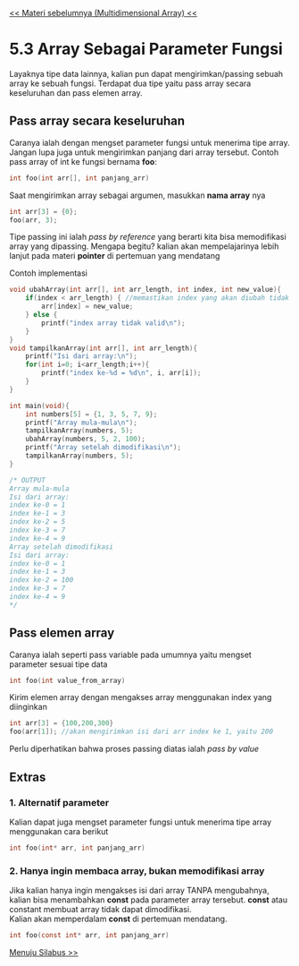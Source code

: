[<< Materi sebelumnya (Multidimensional Array) <<](2-ArrayMultidimensi.md)

# 5.3 Array Sebagai Parameter Fungsi

Layaknya tipe data lainnya, kalian pun dapat mengirimkan/passing sebuah array ke sebuah fungsi. Terdapat dua tipe yaitu pass array secara keseluruhan dan pass elemen array.

## Pass array secara keseluruhan
Caranya ialah dengan mengset parameter fungsi untuk menerima tipe array. Jangan lupa juga untuk mengirimkan panjang dari array tersebut. 
Contoh pass array of int ke fungsi bernama **foo**:
```c 
int foo(int arr[], int panjang_arr)
```
Saat mengirimkan array sebagai argumen, masukkan **nama array** nya
```c
int arr[3] = {0};
foo(arr, 3);
```
Tipe passing ini ialah _pass by reference_ yang berarti kita bisa memodifikasi array yang dipassing. Mengapa begitu? kalian akan mempelajarinya lebih lanjut pada materi **pointer** di pertemuan yang mendatang

Contoh implementasi
```c
void ubahArray(int arr[], int arr_length, int index, int new_value){
    if(index < arr_length) { //memastikan index yang akan diubah tidak melebihi panjang array
        arr[index] = new_value;
    } else {
        printf("index array tidak valid\n");
    }    
}
void tampilkanArray(int arr[], int arr_length){
    printf("Isi dari array:\n");
    for(int i=0; i<arr_length;i++){
        printf("index ke-%d = %d\n", i, arr[i]);
    }
}

int main(void){
    int numbers[5] = {1, 3, 5, 7, 9};
    printf("Array mula-mula\n");
    tampilkanArray(numbers, 5);
    ubahArray(numbers, 5, 2, 100);
    printf("Array setelah dimodifikasi\n");
    tampilkanArray(numbers, 5);
}

/* OUTPUT
Array mula-mula
Isi dari array:
index ke-0 = 1
index ke-1 = 3
index ke-2 = 5
index ke-3 = 7
index ke-4 = 9
Array setelah dimodifikasi
Isi dari array:
index ke-0 = 1
index ke-1 = 3
index ke-2 = 100
index ke-3 = 7
index ke-4 = 9
*/

```

## Pass elemen array

Caranya ialah seperti pass variable pada umumnya yaitu mengset parameter sesuai tipe data
```c
int foo(int value_from_array)
```
Kirim elemen array dengan mengakses array menggunakan index yang diinginkan
```c
int arr[3] = {100,200,300}
foo(arr[1]); //akan mengirimkan isi dari arr index ke 1, yaitu 200
```
Perlu diperhatikan bahwa proses passing diatas ialah _pass by value_

## Extras

### 1. Alternatif parameter

Kalian dapat juga mengset parameter fungsi untuk menerima tipe array menggunakan cara berikut
```c
int foo(int* arr, int panjang_arr)
```
   
### 2. Hanya ingin membaca array, bukan memodifikasi array

Jika kalian hanya ingin mengakses isi dari array TANPA mengubahnya, kalian bisa menambahkan **const** pada parameter array tersebut. **const** atau constant membuat array tidak dapat dimodifikasi.\
Kalian akan memperdalam **const** di pertemuan mendatang.
```c
int foo(const int* arr, int panjang_arr)
```

[Menuju Silabus >>](../silabus.md)


   
 
        
